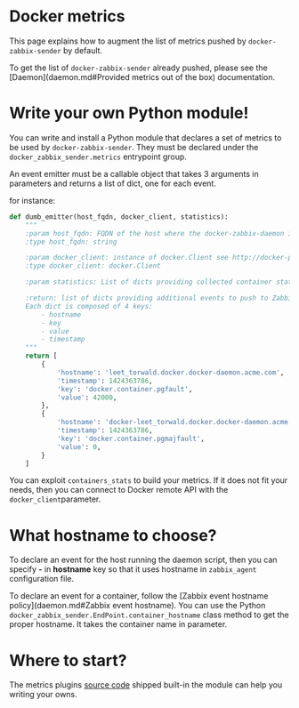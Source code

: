 # Docker metrics

This page explains how to augment the list of metrics pushed by `docker-zabbix-sender` by default.

To get the list of `docker-zabbix-sender` already pushed, please see the [Daemon](daemon.md#Provided metrics out of the box) documentation.

# Write your own Python module!

You can write and install a Python module that declares a set of metrics to be used by `docker-zabbix-sender`. They must be declared under the `docker_zabbix_sender.metrics` entrypoint group.

An event emitter must be a callable object that takes 3 arguments in parameters and returns a list of dict, one for each event.

for instance:
```python
def dumb_emitter(host_fqdn, docker_client, statistics):
    """
    :param host_fqdn: FQDN of the host where the docker-zabbix-daemon is running, for instance docker-daemon.acme.com
    :type host_fqdn: string

    :param docker_client: instance of docker.Client see http://docker-py.readthedocs.org/en/latest/api/
    :type docker_client: docker.Client

    :param statistics: List of dicts providing collected container statistics. see Docker stats API call on https://docs.docker.com/reference/api/docker_remote_api_v1.17/#get-container-stats-based-on-resource-usage

    :return: list of dicts providing additional events to push to Zabbix.
    Each dict is composed of 4 keys:
        - hostname
        - key
        - value
        - timestamp
    """
    return [
        {
            'hostname': 'leet_torwald.docker.docker-daemon.acme.com',
            'timestamp': 1424363786,
            'key': 'docker.container.pgfault',
            'value': 42000,
        },
        {
            'hostname': 'docker-leet_torwald.docker.docker-daemon.acme.com',
            'timestamp': 1424363786,
            'key': 'docker.container.pgmajfault',
            'value': 0,
        }
    ]
```

You can exploit `containers_stats` to build your metrics. If it does not fit your needs, then you can connect to Docker remote API with the `docker_client`parameter.

# What hostname to choose?

To declare an event for the host running the daemon script, then you can specify **-** in **hostname** key so that it uses hostname in `zabbix_agent` configuration file.

To declare an event for a container, follow the [Zabbix event hostname policy](daemon.md#Zabbix event hostname). You can use the Python `docker_zabbix_sender.EndPoint.container_hostname` class method to get the proper hostname. It takes the container name in parameter.

# Where to start?

The metrics plugins [source code](https://github.com/dockermeetupsinbordeaux/docker-zabbix-sender/blob/master/docker_zabbix_sender/stats.py) shipped built-in the module can help you writing your owns.
